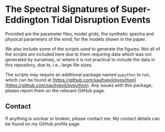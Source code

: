 # The Spectral Signatures of Super-Eddington Tidal Disruption Events

Provided are the parameter files, model grids, the synthetic spectra and
physical parameters of the wind, for the models shown in the paper.

We also include some of the scripts used to generate the figures. Not all
of the scripts are included here due to them requiring data which was not
generated by ourselves, or where it is not practical to include the data in this
repository, due to, i.e., large file sizes.

The scripts may require an additional package named `pypython` to run, which
can be found at
[https://github.com/saultyevil/pypython](https://github.com/saultyevil/pypython).
Any issues with this package, please report them on the relevant GitHub page.

## Contact

If anything is unclear or broken, please contact me. My contact details can be
found on my GitHub profile page.
